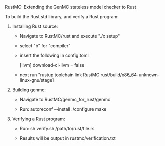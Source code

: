 RustMC: Extending the GenMC
stateless model checker to Rust


To build the Rust std library, and verify a Rust program:

1) Installing Rust source:

    - Navigate to RustMC/rust and execute "./x setup"

    - select "b" for "compiler"

    - insert the following in config.toml 

        [llvm]
        download-ci-llvm = false

    - next run "rustup toolchain link RustMC rust/build/x86_64-unknown-linux-gnu/stage1

2) Building genmc:
	- Navigate to RustMC/genmc_for_rust/genmc

	- Run:
        	autoreconf --install
	        ./configure
	        make

4) Verifying a Rust program:
	- Run:
  		sh verify.sh /path/to/rust/file.rs

	- Results will be output in rustmc/verification.txt 
